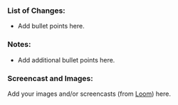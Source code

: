 ### List of Changes:

- Add bullet points here.

### Notes:

- Add additional bullet points here.

### Screencast and Images:

Add your images and/or screencasts (from [Loom](https://loom.com)) here.
